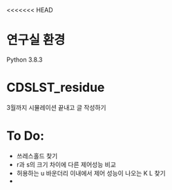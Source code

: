 <<<<<<< HEAD

# 연구실 환경
Python 3.8.3

# CDSLST_residue
3월까지 시뮬레이션 끝내고 글 작성하기

# To Do:

- 쓰레스홀드 찾기
- r과 s의 크기 차이에 다른 제어성능 비교
- 허용하는 u 바운더리 이내에서 제어 성능이 나오는 K L 찾기
- 
